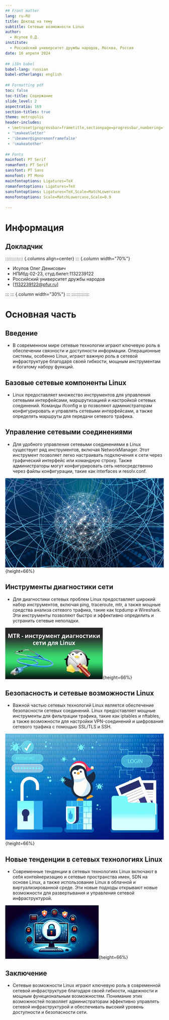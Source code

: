 ```yaml
---
## Front matter
lang: ru-RU
title: Доклад на тему
subtitle: Сетевые возможности Linux
author:
  - Исупов О.Д.
institute:
  - Российский университет дружбы народов, Москва, Россия
date: 16 апреля 2024

## i18n babel
babel-lang: russian
babel-otherlangs: english

## Formatting pdf
toc: false
toc-title: Содержание
slide_level: 2
aspectratio: 169
section-titles: true
theme: metropolis
header-includes:
 - \metroset{progressbar=frametitle,sectionpage=progressbar,numbering=fraction}
 - '\makeatletter'
 - '\beamer@ignorenonframefalse'
 - '\makeatother'

## Fonts
mainfont: PT Serif
romanfont: PT Serif
sansfont: PT Sans
monofont: PT Mono
mainfontoptions: Ligatures=TeX
romanfontoptions: Ligatures=TeX
sansfontoptions: Ligatures=TeX,Scale=MatchLowercase
monofontoptions: Scale=MatchLowercase,Scale=0.9

---
```


# Информация

## Докладчик

:::::::::::::: {.columns align=center}
::: {.column width="70%"}

  * Исупов Олег Денисович
  * НПИбд-02-23, студ.билет:1132239122
  * Российский университет дружбы народов
  * [1132239122@pfur.ru]

:::
::: {.column width="30%"}
:::
::::::::::::::

# Основная часть

## Введение

- В современном мире сетевые технологии играют ключевую роль в обеспечении связности и доступности информации. Операционные системы, особенно Linux, играют важную роль в сетевой инфраструктуре благодаря своей гибкости, мощным инструментам и богатому набору функций. 

## Базовые сетевые компоненты Linux
- Linux предоставляет множество инструментов для управления сетевыми интерфейсами, маршрутизацией и настройкой сетевых соединений. Команды ifconfig и ip позволяют администраторам конфигурировать и управлять сетевыми интерфейсами, а также определять маршруты для передачи сетевого трафика. 

## Управление сетевыми соединениями

- Для удобного управления сетевыми соединениями в Linux существует ряд инструментов, включая NetworkManager. Этот инструмент позволяет легко настраивать подключения к сети через графический интерфейс или командную строку. Также администраторы могут конфигурировать сеть непосредственно через файлы конфигурации, такие как interfaces и resolv.conf.

![](./image/1.jpeg){height=66%}

## Инструменты диагностики сети

- Для диагностики сетевых проблем Linux предоставляет широкий набор инструментов, включая ping, traceroute, mtr, а также мощные средства анализа сетевого трафика, такие как tcpdump и Wireshark. Эти инструменты позволяют быстро и эффективно определить и устранить сетевые неполадки.

![](./image/2.jpg){height=66%}

## Безопасность и сетевые возможности Linux

- Важной частью сетевых технологий Linux является обеспечение безопасности сетевых соединений. Linux предоставляет мощные инструменты для фильтрации трафика, такие как iptables и nftables, а также возможности для настройки VPN-соединений и шифрования сетевого трафика с помощью SSL/TLS и SSH.

![](./image/3.jpg){height=66%}

## Новые тенденции в сетевых технологиях Linux

- Современные тенденции в сетевых технологиях Linux включают в себя контейнеризацию и сетевые пространства имен, SDN на основе Linux, а также использование Linux в облачной и виртуализированной среде. Эти новые подходы открывают новые возможности для развертывания и управления сетевой инфраструктурой.

![](./image/4.jpg){height=66%}

## Заключение

- Сетевые возможности Linux играют ключевую роль в современной сетевой инфраструктуре благодаря своей гибкости, надежности и мощным функциональным возможностям. Понимание этих возможностей позволяет администраторам эффективно управлять сетевой инфраструктурой и обеспечивать высокий уровень доступности и безопасности сети.

